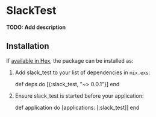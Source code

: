 # SlackTest

**TODO: Add description**

## Installation

If [available in Hex](https://hex.pm/docs/publish), the package can be installed as:

  1. Add slack_test to your list of dependencies in `mix.exs`:

        def deps do
          [{:slack_test, "~> 0.0.1"}]
        end

  2. Ensure slack_test is started before your application:

        def application do
          [applications: [:slack_test]]
        end

